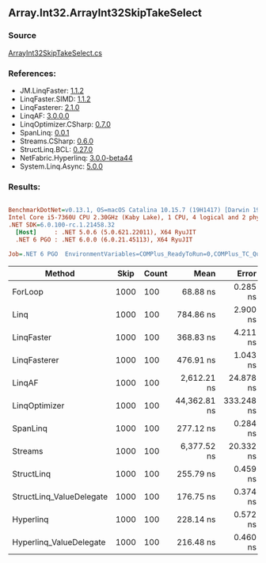 ﻿## Array.Int32.ArrayInt32SkipTakeSelect

### Source
[ArrayInt32SkipTakeSelect.cs](../LinqBenchmarks/Array/Int32/ArrayInt32SkipTakeSelect.cs)

### References:
- JM.LinqFaster: [1.1.2](https://www.nuget.org/packages/JM.LinqFaster/1.1.2)
- LinqFaster.SIMD: [1.1.2](https://www.nuget.org/packages/LinqFaster.SIMD/1.0.3)
- LinqFasterer: [2.1.0](https://www.nuget.org/packages/LinqFasterer/2.1.0)
- LinqAF: [3.0.0.0](https://www.nuget.org/packages/LinqAF/3.0.0.0)
- LinqOptimizer.CSharp: [0.7.0](https://www.nuget.org/packages/LinqOptimizer.CSharp/0.7.0)
- SpanLinq: [0.0.1](https://www.nuget.org/packages/SpanLinq/0.0.1)
- Streams.CSharp: [0.6.0](https://www.nuget.org/packages/Streams.CSharp/0.6.0)
- StructLinq.BCL: [0.27.0](https://www.nuget.org/packages/StructLinq/0.27.0)
- NetFabric.Hyperlinq: [3.0.0-beta44](https://www.nuget.org/packages/NetFabric.Hyperlinq/3.0.0-beta44)
- System.Linq.Async: [5.0.0](https://www.nuget.org/packages/System.Linq.Async/5.0.0)

### Results:
``` ini

BenchmarkDotNet=v0.13.1, OS=macOS Catalina 10.15.7 (19H1417) [Darwin 19.6.0]
Intel Core i5-7360U CPU 2.30GHz (Kaby Lake), 1 CPU, 4 logical and 2 physical cores
.NET SDK=6.0.100-rc.1.21458.32
  [Host]     : .NET 5.0.6 (5.0.621.22011), X64 RyuJIT
  .NET 6 PGO : .NET 6.0.0 (6.0.21.45113), X64 RyuJIT

Job=.NET 6 PGO  EnvironmentVariables=COMPlus_ReadyToRun=0,COMPlus_TC_QuickJitForLoops=1,COMPlus_TieredPGO=1  Runtime=.NET 6.0  

```
|                   Method | Skip | Count |         Mean |      Error |     StdDev |          Ratio | RatioSD |   Gen 0 | Allocated |
|------------------------- |----- |------ |-------------:|-----------:|-----------:|---------------:|--------:|--------:|----------:|
|                  ForLoop | 1000 |   100 |     68.88 ns |   0.285 ns |   0.266 ns |       baseline |         |       - |         - |
|                     Linq | 1000 |   100 |    784.86 ns |   2.900 ns |   2.712 ns |  11.39x slower |   0.06x |  0.0725 |     152 B |
|               LinqFaster | 1000 |   100 |    368.83 ns |   4.211 ns |   3.939 ns |   5.35x slower |   0.06x |  0.6080 |   1,272 B |
|             LinqFasterer | 1000 |   100 |    476.91 ns |   1.043 ns |   0.814 ns |   6.92x slower |   0.04x |  0.4206 |     880 B |
|                   LinqAF | 1000 |   100 |  2,612.21 ns |  24.878 ns |  23.271 ns |  37.92x slower |   0.46x |       - |         - |
|            LinqOptimizer | 1000 |   100 | 44,362.81 ns | 333.248 ns | 278.277 ns | 644.02x slower |   4.96x | 14.8926 |  31,181 B |
|                 SpanLinq | 1000 |   100 |    277.12 ns |   0.284 ns |   0.221 ns |   4.02x slower |   0.02x |       - |         - |
|                  Streams | 1000 |   100 |  6,377.52 ns |  20.332 ns |  19.018 ns |  92.58x slower |   0.49x |  0.4349 |     912 B |
|               StructLinq | 1000 |   100 |    255.79 ns |   0.459 ns |   0.358 ns |   3.71x slower |   0.01x |  0.0458 |      96 B |
| StructLinq_ValueDelegate | 1000 |   100 |    176.75 ns |   0.374 ns |   0.350 ns |   2.57x slower |   0.01x |       - |         - |
|                Hyperlinq | 1000 |   100 |    228.14 ns |   0.572 ns |   0.535 ns |   3.31x slower |   0.02x |       - |         - |
|  Hyperlinq_ValueDelegate | 1000 |   100 |    216.48 ns |   0.460 ns |   0.408 ns |   3.14x slower |   0.01x |       - |         - |
